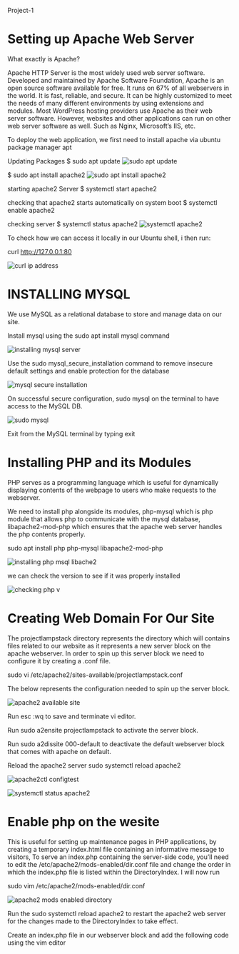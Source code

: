  Project-1
# Setting up Apache Web Server

What exactly is Apache?

Apache HTTP Server is the most widely used web server software. Developed and maintained by Apache Software Foundation, Apache is an open source software available for free. It runs on 67% of all webservers in the world. It is fast, reliable, and secure. It can be highly customized to meet the needs of many different environments by using extensions and modules. Most WordPress hosting providers use Apache as their web server software. However, websites and other applications can run on other web server software as well. Such as Nginx, Microsoft’s IIS, etc.

To deploy the web application, we first need to install apache via ubuntu package manager apt

Updating Packages
$ sudo apt update 
![sudo apt update](./Images/sudo-apt-update.png)

$ sudo apt install apache2
![sudo apt install apache2](./Images/sudo-apt-install-apache2.png)

starting apache2 Server
$ systemctl start apache2

checking that apache2 starts automatically on system boot
$ systemctl enable apache2

checking server 
$ systemctl status apache2
![systemctl apache2](./Images/sudo-systemctl-apache2.png)

To check how we can access it locally in our Ubuntu shell, i then run:

 curl http://127.0.0.1:80

![curl ip address](./Images/curl-ip-address.png)

# INSTALLING MYSQL

We use MySQL as a relational database to store and manage data on our site.

Install mysql using the sudo apt install mysql command

![installing mysql server](./Images/sudo-apt-install-mysql-server.png)

Use the sudo mysql_secure_installation command to remove insecure default settings and enable protection for the database

![mysql secure installation](./Images/sudo-mysql-secure-installation.png)

On successful secure configuration, sudo mysql on the terminal to have access to the MySQL DB.

![sudo mysql](./Images/sudo-mysql.png)

Exit from the MySQL terminal by typing exit

# Installing PHP and its Modules

PHP serves as a programming language which is useful for dynamically displaying contents of the webpage to users who make requests to the webserver.

We need to install php alongside its modules, php-mysql which is php module that allows php to communicate with the mysql database, libapache2-mod-php which ensures that the apache web server handles the php contents properly.

sudo apt install php php-mysql libapache2-mod-php

![installing php msql libache2](./Images/running-php-libache2-mod-php-mysql.png)

 we can check the version to see if it was properly installed

 ![checking php v](./Images/checking-php-v.png)
# Creating Web Domain For Our Site

The projectlampstack directory represents the directory which will contains files related to our website as it represents a new server block on the apache webserver. In order to spin up this server block we need to configure it by creating a .conf file.

sudo vi /etc/apache2/sites-available/projectlampstack.conf

The below represents the configuration needed to spin up the server block.

![apache2 available site](./Images/apache2-available-sites.png)

Run esc :wq  to save and terminate vi editor.

Run sudo a2ensite projectlampstack to activate the server block.

Run sudo a2dissite 000-default to deactivate the default webserver block that comes with apache on default.

Reload the apache2 server sudo systemctl reload apache2

![apache2ctl configtest](./Images/sudo-apache2ctl-configtest.png)

![systemctl status apache2](./Images/sudo-systemctl-apache2-status.png)

# Enable php on the wesite

This is useful for setting up maintenance pages in PHP applications, by creating a temporary index.html file containing an informative message to visitors, To serve an index.php containing the server-side code, you’ll need to edit the /etc/apache2/mods-enabled/dir.conf file and change the order in which the index.php file is listed within the DirectoryIndex. I will now run

sudo vim /etc/apache2/mods-enabled/dir.conf

![apache2 mods enabled directory](./Images/apache2-mods-enabled-dir-conf.png)

Run the sudo systemctl reload apache2 to restart the apache2 web server for the changes made to the DirectoryIndex to take effect.

Create an index.php file in our webserver block and add the following code using the vim editor

<?php
phpinfo();

![creating an index php file](./Images/creating-an-index-php-file.png)

Input the instance public ip address on a web browser

![inputting public ip address on a web browser](./Images/inputting-public-ip-address-on-a-web-browser.png)














